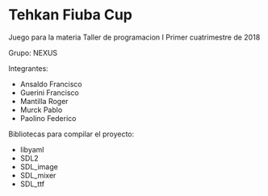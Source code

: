 # Tehkan Fiuba Cup

Juego para la materia Taller de programacion I
Primer cuatrimestre de 2018

Grupo: NEXUS

Integrantes:

- Ansaldo Francisco
- Guerini Francisco
- Mantilla Roger
- Murck Pablo
- Paolino Federico

Bibliotecas para compilar el proyecto:

- libyaml
- SDL2
- SDL_image
- SDL_mixer
- SDL_ttf

